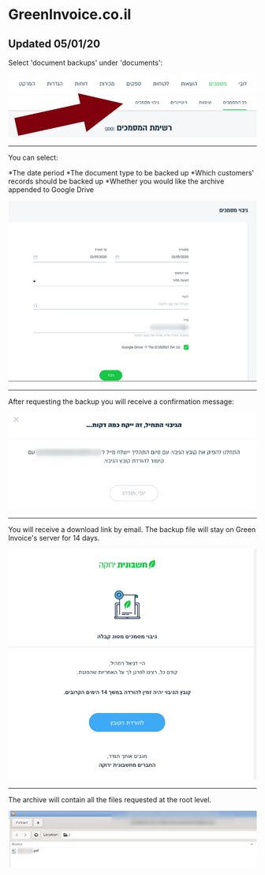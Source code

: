 # GreenInvoice.co.il

## Updated 05/01/20

Select 'document backups' under 'documents':

![Backups](/images/green1.png)

<hr>

You can select:

*The date period
*The document type to be backed up
*Which customers' records should be backed up
*Whether you would like the archive appended to Google Drive 

![Backups](/images/green2.png)

<hr>

After requesting the backup you will receive a confirmation message:

![Backups](/images/green3.png)

<hr>

You will receive a download link by email. The backup file will stay on Green Invoice's server for 14 days. 

![Backups](/images/green4.png)

<hr>

The archive will contain all the files requested at the root level. 

![Backups](/images/green5.png)
